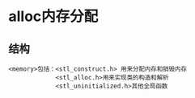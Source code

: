 # alloc内存分配
## 结构
    <memory>包括：<stl_construct.h> 用来分配内存和销毁内存
                 <stl_alloc.h>用来实现类的构造和解析
                 <stl_uninitialized.h>其他全局函数
